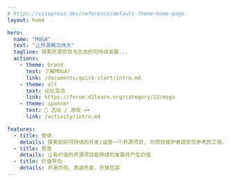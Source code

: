 ```yaml
---
# https://vitepress.dev/reference/default-theme-home-page
layout: home

hero:
  name: "MOGA"
  text: "让开源再次伟大"
  tagline: 探索开源项目与生态的可持续发展...
  actions:
    - theme: brand
      text: 了解MOGA?
      link: /documents/quick-start/intro.md
    - theme: alt
      text: 论坛交流
      link: https://forum.d2learn.org/category/22/moga
    - theme: sponsor
      text: 📣 活动 / 游戏 =>
      link: /activity/intro.md

features:
  - title: 使命
    details: 探索如何可持续的开发/运营一个开源项目, 为项目维护者提供可参考的工程、治理、资金与社区运营方法论与工具集
  - title: 愿景
    details: 让有价值的开源项目能持续的发展并产生价值
  - title: 价值导向
    details: 开源共创、真诚热爱、开放包容
---
```



<ActivityCarousel
  title="📣 近期活动"
  :interval="5000"
  :activities="[
    {
      title: 'MSCP | mcpp项目学习与贡献者培养计划',
      description: 'MSCP是一款基于mcpp-standard开源项目开发的“地球Online”风格的角色扮演游戏。在游戏中你将扮演一个编程初学者，踏上现代C++学习之路...',
      developer: 'Sunrisepeak',
      developerLink: 'https://github.com/Sunrisepeak',
      publisher: 'MOGA',
      publisherLink: 'https://d2learn.github.io/MOGA/',
      price: '免费',
      releaseDate: '预计2025年10月',
      duration: '100H - 200H之间',
      tags: ['类魂系列', '模拟人生', '🌍Online', '程序员', 'C++', '开源', '费曼学习法'],
      link: '/activity/mscp/intro'
    },
    {
      title: 'MSCP | mcpp项目学习与贡献者培养计划',
      description: 'MSCP是一款基于mcpp-standard开源项目开发的“地球Online”风格的角色扮演游戏。在游戏中你将扮演一个编程初学者，踏上现代C++学习之路...',
      developer: 'Sunrisepeak',
      developerLink: 'https://github.com/Sunrisepeak',
      publisher: 'MOGA',
      publisherLink: 'https://d2learn.github.io/MOGA/',
      price: '免费',
      releaseDate: '预计2025年10月',
      duration: '100H - 200H之间',
      tags: ['类魂系列', '模拟人生', '🌍Online', '程序员', 'C++', '开源', '费曼学习法'],
      link: '/activity/mscp/intro'
    }
  ]"
/>


